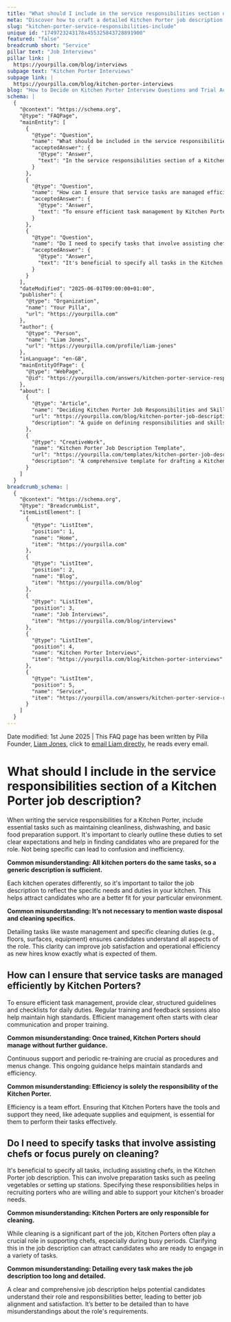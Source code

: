 ```yaml
---
title: "What should I include in the service responsibilities section of a Kitchen Porter job description?"
meta: "Discover how to craft a detailed Kitchen Porter job description, including essential tasks and common misconceptions about the role."
slug: "kitchen-porter-service-responsibilities-include"
unique id: "1749723243178x455325843728891900"
featured: "false"
breadcrumb short: "Service"
pillar text: "Job Interviews"
pillar link: |
  https://yourpilla.com/blog/interviews
subpage text: "Kitchen Porter Interviews"
subpage link: |
  https://yourpilla.com/blog/kitchen-porter-interviews
blog: "How to Decide on Kitchen Porter Interview Questions and Trial Activities"
schema: |
  {
    "@context": "https://schema.org",
    "@type": "FAQPage",
    "mainEntity": [
      {
        "@type": "Question",
        "name": "What should be included in the service responsibilities section of a Kitchen Porter job description?",
        "acceptedAnswer": {
          "@type": "Answer",
          "text": "In the service responsibilities section of a Kitchen Porter job description, include essential tasks such as maintaining cleanliness, dishwashing, and basic food preparation support. Detail tasks like waste management and specific cleaning duties to ensure clarity about the role's expectations. Tailor the job description to reflect the specific needs and duties of your kitchen."
        }
      },
      {
        "@type": "Question",
        "name": "How can I ensure that service tasks are managed efficiently by Kitchen Porters?",
        "acceptedAnswer": {
          "@type": "Answer",
          "text": "To ensure efficient task management by Kitchen Porters, it's critical to provide clear, structured guidelines and checklists for daily duties. Regular training and feedback sessions are also beneficial. Ensure that Kitchen Porters have the necessary tools and support, such as adequate supplies and equipment, to perform their tasks effectively."
        }
      },
      {
        "@type": "Question",
        "name": "Do I need to specify tasks that involve assisting chefs in the Kitchen Porter job description or focus purely on cleaning?",
        "acceptedAnswer": {
          "@type": "Answer",
          "text": "It's beneficial to specify all tasks in the Kitchen Porter job description, including those that involve assisting chefs, such as peeling vegetables or setting up stations. Specifying these responsibilities can help in recruiting porters who are capable of supporting your kitchen's broader needs."
        }
      }
    ],
    "dateModified": "2025-06-01T09:00:00+01:00",
    "publisher": {
      "@type": "Organization",
      "name": "Your Pilla",
      "url": "https://yourpilla.com"
    },
    "author": {
      "@type": "Person",
      "name": "Liam Jones",
      "url": "https://yourpilla.com/profile/liam-jones"
    },
    "inLanguage": "en-GB",
    "mainEntityOfPage": {
      "@type": "WebPage",
      "@id": "https://yourpilla.com/answers/kitchen-porter-service-responsibilities-include"
    },
    "about": [
      {
        "@type": "Article",
        "name": "Deciding Kitchen Porter Job Responsibilities and Skills",
        "url": "https://yourpilla.com/blog/kitchen-porter-job-description",
        "description": "A guide on defining responsibilities and skills required for Kitchen Porter roles, aiding in effective job description writing."
      },
      {
        "@type": "CreativeWork",
        "name": "Kitchen Porter Job Description Template",
        "url": "https://yourpilla.com/templates/kitchen-porter-job-description",
        "description": "A comprehensive template for drafting a Kitchen Porter job description, covering all essential duties and responsibilities."
      }
    ]
  }
breadcrumb_schema: |
  {
    "@context": "https://schema.org",
    "@type": "BreadcrumbList",
    "itemListElement": [
      {
        "@type": "ListItem",
        "position": 1,
        "name": "Home",
        "item": "https://yourpilla.com"
      },
      {
        "@type": "ListItem",
        "position": 2,
        "name": "Blog",
        "item": "https://yourpilla.com/blog"
      },
      {
        "@type": "ListItem",
        "position": 3,
        "name": "Job Interviews",
        "item": "https://yourpilla.com/blog/interviews"
      },
      {
        "@type": "ListItem",
        "position": 4,
        "name": "Kitchen Porter Interviews",
        "item": "https://yourpilla.com/blog/kitchen-porter-interviews"
      },
      {
        "@type": "ListItem",
        "position": 5,
        "name": "Service",
        "item": "https://yourpilla.com/answers/kitchen-porter-service-responsibilities-include"
      }
    ]
  }
---
```


Date modified: 1st June 2025 | This FAQ page has been written by Pilla Founder, [Liam Jones](https://yourpilla.com/profile/liam-jones), click to [email Liam directly](https://mailto:liam@yourpilla.com), he reads every email.

# What should I include in the service responsibilities section of a Kitchen Porter job description?

When writing the service responsibilities for a Kitchen Porter, include essential tasks such as maintaining cleanliness, dishwashing, and basic food preparation support. It's important to clearly outline these duties to set clear expectations and help in finding candidates who are prepared for the role. Not being specific can lead to confusion and inefficiency.

**Common misunderstanding: All kitchen porters do the same tasks, so a generic description is sufficient.**

Each kitchen operates differently, so it's important to tailor the job description to reflect the specific needs and duties in your kitchen. This helps attract candidates who are a better fit for your particular environment.

**Common misunderstanding: It’s not necessary to mention waste disposal and cleaning specifics.**

Detailing tasks like waste management and specific cleaning duties (e.g., floors, surfaces, equipment) ensures candidates understand all aspects of the role. This clarity can improve job satisfaction and operational efficiency as new hires know exactly what is expected of them.

## How can I ensure that service tasks are managed efficiently by Kitchen Porters?

To ensure efficient task management, provide clear, structured guidelines and checklists for daily duties. Regular training and feedback sessions also help maintain high standards. Efficient management often starts with clear communication and proper training.

**Common misunderstanding: Once trained, Kitchen Porters should manage without further guidance.**

Continuous support and periodic re-training are crucial as procedures and menus change. This ongoing guidance helps maintain standards and efficiency.

**Common misunderstanding: Efficiency is solely the responsibility of the Kitchen Porter.**

Efficiency is a team effort. Ensuring that Kitchen Porters have the tools and support they need, like adequate supplies and equipment, is essential for them to perform their tasks effectively.

## Do I need to specify tasks that involve assisting chefs or focus purely on cleaning?

It's beneficial to specify all tasks, including assisting chefs, in the Kitchen Porter job description. This can involve preparation tasks such as peeling vegetables or setting up stations. Specifying these responsibilities helps in recruiting porters who are willing and able to support your kitchen's broader needs.

**Common misunderstanding: Kitchen Porters are only responsible for cleaning.**

While cleaning is a significant part of the job, Kitchen Porters often play a crucial role in supporting chefs, especially during busy periods. Clarifying this in the job description can attract candidates who are ready to engage in a variety of tasks.

**Common misunderstanding: Detailing every task makes the job description too long and detailed.**

A clear and comprehensive job description helps potential candidates understand their role and responsibilities better, leading to better job alignment and satisfaction. It’s better to be detailed than to have misunderstandings about the role's requirements.